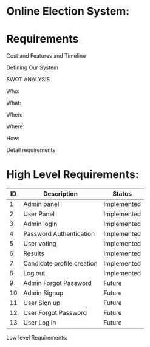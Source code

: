 # Online Election System:


# Requirements




Cost and Features and Timeline






Defining Our System







SWOT ANALYSIS

Who:

What:

When:

Where:

How:


Detail requirements


# High Level Requirements:

| ID     | Description | Status |
| ---      | ---       | --- 	|
| 1 | Admin panel     |	Implemented|
| 2     | User Panel | Implemented|
| 3     | Admin login | Implemented|
| 4     | Password Authentication|  Implemented|
|  5   | User voting| Implemented|
|  6   | Results| Implemented|
|  7   | Candidate profile creation|Implemented|
|  8   | Log out| Implemented|
|  9   | Admin Forgot Password|  Future|
|  10   | Admin Signup| Future|
|  11   | User Sign up|Future|
|  12   | User Forgot Password|Future|
|  13   | User Log in| Future	|

		
		
		
		



Low level Requirements:

